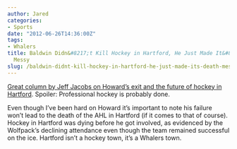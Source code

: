 ```yaml
---
author: Jared
categories:
- Sports
date: "2012-06-26T14:36:00Z"
tags:
- Whalers
title: Baldwin Didn&#8217;t Kill Hockey in Hartford, He Just Made It&#8217;s Death
  Messy
slug: /baldwin-didnt-kill-hockey-in-hartford-he-just-made-its-death-messy/
---
```

[Great column by Jeff Jacobs on Howard’s exit and the future of hockey in Hartford](https://www.courant.com/sports/hockey/hc-xpm-2012-06-27-hc-jacobs-howard-baldwin-column-0627-20120627-story.html). Spoiler: Professional hockey is probably done.

Even though I’ve been hard on Howard it’s important to note his failure won’t lead to the death of the AHL in Hartford (if it comes to that of course). Hockey in Hartford was dying before he got involved, as evidenced by the Wolfpack’s declining attendance even though the team remained successful on the ice. Hartford isn’t a hockey town, it’s a Whalers town.